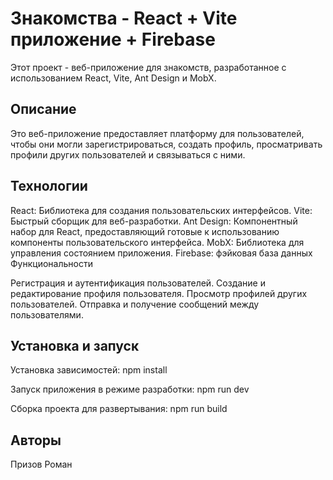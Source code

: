 # Знакомства - React + Vite приложение + Firebase

Этот проект - веб-приложение для знакомств, разработанное с использованием React, Vite, Ant Design и MobX.

## Описание

Это веб-приложение предоставляет платформу для пользователей, чтобы они могли зарегистрироваться, создать профиль, просматривать профили других пользователей и связываться с ними.

## Технологии

React: Библиотека для создания пользовательских интерфейсов.
Vite: Быстрый сборщик для веб-разработки.
Ant Design: Компонентный набор для React, предоставляющий готовые к использованию компоненты пользовательского интерфейса.
MobX: Библиотека для управления состоянием приложения.
Firebase: фэйковая база данных
Функциональности

Регистрация и аутентификация пользователей.
Создание и редактирование профиля пользователя.
Просмотр профилей других пользователей.
Отправка и получение сообщений между пользователями.

## Установка и запуск

Установка зависимостей:
npm install

Запуск приложения в режиме разработки:
npm run dev

Сборка проекта для развертывания:
npm run build

## Авторы

Призов Роман
